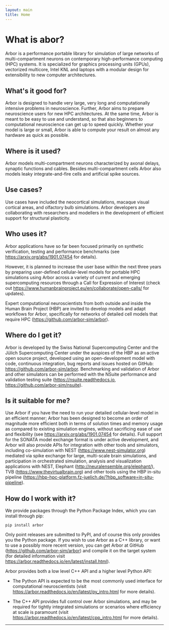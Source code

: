 ```yaml
---
layout: main
title: Home
---
```

# What is abor?

Arbor is a performance portable library for simulation of large networks of multi-compartment neurons on contemporary high-performance computing (HPC) systems. It is specialized for graphics processing units (GPUs), vectorized multicore, Intel KNL and laptops with a modular design for extensibility to new computer architectures.

## What's it good for?

Arbor is designed to handle very large, very long and computationally intensive problems in neuroscience. Further, Arbor aims to prepare neuroscience users for new HPC architectures. At the same time, Arbor is meant to be easy to use and understand, so that also beginners to computational neuroscience can get up to speed quickly. Whether your model is large or small, Arbor is able to compute your result on almost any hardware as quick as possible.

## Where is it used?

Arbor models multi-compartment neurons characterized by axonal delays, synaptic functions and cables. Besides multi-compartment cells Arbor also models leaky integrate-and-fire cells and artificial spike sources.

## Use cases?

Use cases have included the neocortical simulations, macaque visual cortical areas, and olfactory bulb simulations. Arbor developers are collaborating with researchers and modellers in the development of efficient support for structural plasticity.

## Who uses it?

Arbor applications have so far been focused primarily on synthetic verification, testing and performance benchmarks (see <https://arxiv.org/abs/1901.07454> for details).

However, it is planned to increase the user base within the next three years by preparing user-defined cellular-level models for portable HPC simulations using Arbor across a variety of current and emerging supercomputing resources through a Call for Expression of Interest (check out <https://www.humanbrainproject.eu/en/collaborate/open-calls/> for updates).

Expert computational neuroscientists from both outside and inside the Human Brain Project (HBP) are invited to develop models and adapt workflows for Arbor, specifically for networks of detailed cell models that require HPC (<https://github.com/arbor-sim/arbor>).

## Where do I get it?

Arbor is developed by the Swiss National Supercomputing Center and the Jülich Supercomputing Center under the auspices of the HBP as an active open source project, developed using an open-development model with code, continuous integration, bug reports and issues hosted on GitHub: <https://github.com/arbor-sim/arbor>. Benchmarking and validation of Arbor and other simulators can be performed with the NSuite performance and validation testing suite (<https://nsuite.readthedocs.io>, <https://github.com/arbor-sim/nsuite>).

## Is it suitable for me?

Use Arbor if you have the need to run your detailed cellular-level model in an efficient manner; Arbor has been designed to become an order of magnitude more efficient both in terms of solution times and memory usage as compared to existing simulation engines, without sacrificing ease of use and flexibility (see <https://arxiv.org/abs/1901.07454> for details). Full support for the SONATA model exchange format is under active development, and Arbor will also provide APIs for integration with other tools and simulators, including co-simulation with NEST (<https://www.nest-simulator.org>) mediated via spike exchange for large, multi-scale brain simulations, and participation in orchestrated simulation, analysis and visualization applications with NEST, Elephant (<http://neuralensemble.org/elephant/>), TVB (<https://www.thevirtualbrain.org>) and other tools using the HBP in-situ pipeline (<https://hbp-hpc-platform.fz-juelich.de/?hbp_software=in-situ-pipeline>).

## How do I work with it?

We provide packages through the Python Package Index, which you can install through pip:

    pip install arbor

Only point releases are submitted to PyPI, and of course this only provides you the Python package. If you wish to use Arbor as a C++ library, or want to use a possibly more recent version, you can get Arbor at GitHub (<https://github.com/arbor-sim/arbor>) and compile it on the target system (for detailed information visit <https://arbor.readthedocs.io/en/latest/install.html>).

Arbor provides both a low level C++ API and a higher level Python API:

-   The Python API is expected to be the most commonly used interface for computational neuroscientists 
    (visit <https://arbor.readthedocs.io/en/latest/py_intro.html> for more details).

-   The C++ API provides full control over Arbor simulations, and may be required for tightly integrated simulations
    or scenarios where efficiency at scale is paramount (visit <https://arbor.readthedocs.io/en/latest/cpp_intro.html>
    for more details).

__________________________________________________________
